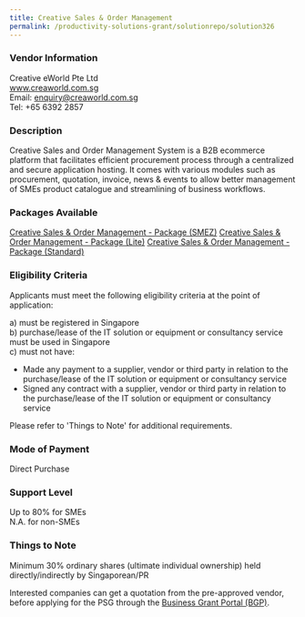 ```yaml
---
title: Creative Sales & Order Management
permalink: /productivity-solutions-grant/solutionrepo/solution326
---
```


### Vendor Information
Creative eWorld Pte Ltd<br>www.creaworld.com.sg<br>Email: enquiry@creaworld.com.sg<br>Tel: +65 6392 2857

### Description

Creative Sales and Order Management System is a B2B ecommerce platform that facilitates efficient procurement process through a centralized and secure application hosting. It comes with various modules such as procurement, quotation, invoice, news & events to allow better management of SMEs product catalogue and streamlining of business workflows.




### Packages Available

<a href='https://www.gobusiness.gov.sg/images/psg/Creative_eWorld_WS_SalesnOrder_Annex_3_Part_1.pdf' target='_blank'>Creative Sales & Order Management - Package (SMEZ)</a>
<a href='https://www.gobusiness.gov.sg/images/psg/Creative_eWorld_WS_SalesnOrder_Annex_3_Part_2.pdf' target='_blank'>Creative Sales & Order Management - Package (Lite)</a>
<a href='https://www.gobusiness.gov.sg/images/psg/Creative_eWorld_WS_SalesnOrder_Annex_3_Part_3.pdf' target='_blank'>Creative Sales & Order Management - Package (Standard)</a>

### Eligibility Criteria

Applicants must meet the following eligibility criteria at the point of application:

a) must be registered in Singapore <br>
b) purchase/lease of the IT solution or equipment or consultancy service must be used in Singapore <br>
c) must not have:
- Made any payment to a supplier, vendor or third party in relation to the purchase/lease of the IT solution or equipment or consultancy service
- Signed any contract with a supplier, vendor or third party in relation to the purchase/lease of the IT solution or equipment or consultancy service

Please refer to 'Things to Note' for additional requirements.

### Mode of Payment
Direct Purchase

### Support Level
Up to 80% for SMEs <br>
N.A. for non-SMEs

### Things to Note
Minimum 30% ordinary shares (ultimate individual ownership) held directly/indirectly by Singaporean/PR

Interested companies can get a quotation from the pre-approved vendor, before applying for the PSG through the <a target='_blank' href='https://www.businessgrants.gov.sg/'>Business Grant Portal (BGP)</a>.
